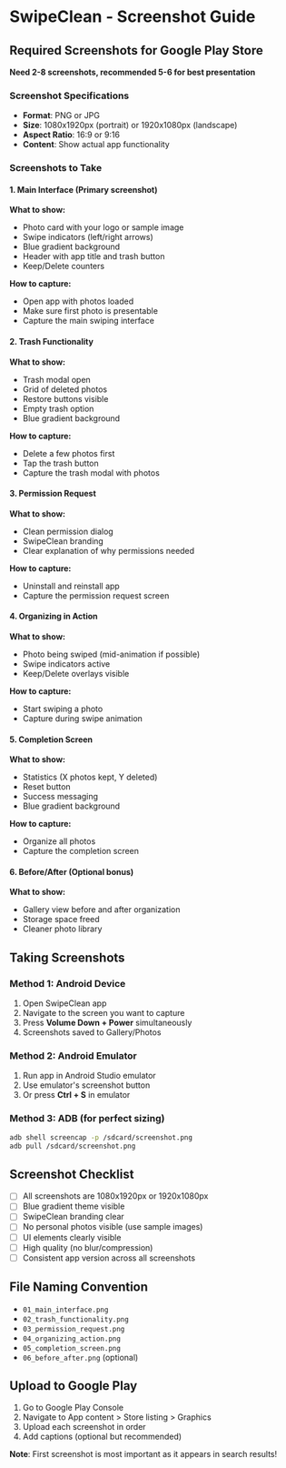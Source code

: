# SwipeClean - Screenshot Guide

## Required Screenshots for Google Play Store
**Need 2-8 screenshots, recommended 5-6 for best presentation**

### Screenshot Specifications
- **Format**: PNG or JPG
- **Size**: 1080x1920px (portrait) or 1920x1080px (landscape)
- **Aspect Ratio**: 16:9 or 9:16
- **Content**: Show actual app functionality

### Screenshots to Take

#### 1. **Main Interface** (Primary screenshot)
**What to show:**
- Photo card with your logo or sample image
- Swipe indicators (left/right arrows)
- Blue gradient background
- Header with app title and trash button
- Keep/Delete counters

**How to capture:**
- Open app with photos loaded
- Make sure first photo is presentable
- Capture the main swiping interface

#### 2. **Trash Functionality** 
**What to show:**
- Trash modal open
- Grid of deleted photos
- Restore buttons visible
- Empty trash option
- Blue gradient background

**How to capture:**
- Delete a few photos first
- Tap the trash button
- Capture the trash modal with photos

#### 3. **Permission Request**
**What to show:**
- Clean permission dialog
- SwipeClean branding
- Clear explanation of why permissions needed

**How to capture:**
- Uninstall and reinstall app
- Capture the permission request screen

#### 4. **Organizing in Action**
**What to show:**
- Photo being swiped (mid-animation if possible)
- Swipe indicators active
- Keep/Delete overlays visible

**How to capture:**
- Start swiping a photo
- Capture during swipe animation

#### 5. **Completion Screen**
**What to show:**
- Statistics (X photos kept, Y deleted)
- Reset button
- Success messaging
- Blue gradient background

**How to capture:**
- Organize all photos
- Capture the completion screen

#### 6. **Before/After** (Optional bonus)
**What to show:**
- Gallery view before and after organization
- Storage space freed
- Cleaner photo library

## Taking Screenshots

### Method 1: Android Device
1. Open SwipeClean app
2. Navigate to the screen you want to capture
3. Press **Volume Down + Power** simultaneously
4. Screenshots saved to Gallery/Photos

### Method 2: Android Emulator
1. Run app in Android Studio emulator
2. Use emulator's screenshot button
3. Or press **Ctrl + S** in emulator

### Method 3: ADB (for perfect sizing)
```bash
adb shell screencap -p /sdcard/screenshot.png
adb pull /sdcard/screenshot.png
```

## Screenshot Checklist
- [ ] All screenshots are 1080x1920px or 1920x1080px
- [ ] Blue gradient theme visible
- [ ] SwipeClean branding clear
- [ ] No personal photos visible (use sample images)
- [ ] UI elements clearly visible
- [ ] High quality (no blur/compression)
- [ ] Consistent app version across all screenshots

## File Naming Convention
- `01_main_interface.png`
- `02_trash_functionality.png`
- `03_permission_request.png`
- `04_organizing_action.png`
- `05_completion_screen.png`
- `06_before_after.png` (optional)

## Upload to Google Play
1. Go to Google Play Console
2. Navigate to App content > Store listing > Graphics
3. Upload each screenshot in order
4. Add captions (optional but recommended)

**Note**: First screenshot is most important as it appears in search results!

